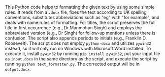 This Python code helps to formatting the given text by using some simple rules. It reads from a `.docx` file, fixes the text according to UK spelling conventions, substitutes abbreviations such as "eg" with "for example", and deals with name rules of formatting. For titles, the script preserves the full title in first occurrence (e.g., Dr Manmohan Singh) and employs the abbreviated version (e.g., Dr Singh) for follow-up mentions unless there is confusion. The script also appends periods to initials (e.g., Franklin D. Roosevelt). The script does not employ `python-docx` and utilizes `pywin32` instead, so it will only run on Windows with Microsoft Word installed. To execute it, install `pywin32` by running `pip install pywin32`, put your input file as `input.docx` in the same directory as the script, and execute the script by running `python text_formatter.py`. The corrected output will be in `output.docx`.
